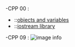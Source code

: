 -CPP 00 :
  -  ::[objects and variables](https://www.learncpp.com/cpp-tutorial/introduction-to-objects-and-variables/)
  -  ::[iostream library](https://www.learncpp.com/cpp-tutorial/introduction-to-iostream-cout-cin-and-endl/)

-CPP 09 :
![image info](pc/shapes.png)
